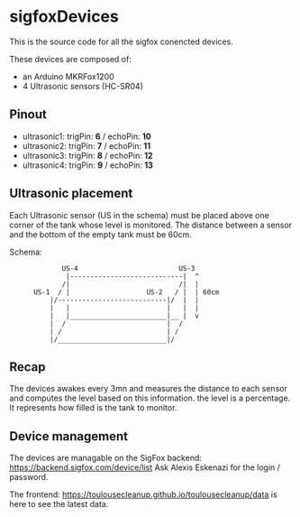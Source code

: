 sigfoxDevices
=============

This is the source code for all the sigfox conencted devices.

These devices are composed of:
* an Arduino MKRFox1200 
* 4 Ultrasonic sensors (HC-SR04)

Pinout
------

* ultrasonic1:  trigPin: **6**  /  echoPin: **10**
* ultrasonic2:  trigPin: **7**  /  echoPin: **11**
* ultrasonic3:  trigPin: **8**  /  echoPin: **12**
* ultrasonic4:  trigPin: **9**  /  echoPin: **13**


Ultrasonic placement
--------------------
Each Ultrasonic sensor (US in the schema) must be placed above one corner of the tank whose level is monitored. 
The distance between a sensor and the bottom of the empty tank must be 60cm.

Schema:

```
             US-4                         US-3
              |----------------------------|  ^
             /|                           /|  |  
      US-1  / |                   US-2   / |  | 60cm
          |/---------------------------|/  |  |
          |   |                        |   |  |
          |   |________________________|__ |  v
          |  /                         |  /
          | /                          | /
          |/___________________________|/
```

Recap
-----

The devices awakes every 3mn and measures the distance to each sensor and computes the level based on this information.
the level is a percentage. It represents how filled is the tank to monitor.


Device management
-----------------

The devices are managable on the SigFox backend: https://backend.sigfox.com/device/list
Ask Alexis Eskenazi for the login / password.

The frontend: https://toulousecleanup.github.io/toulousecleanup/data is here to see the latest data.
